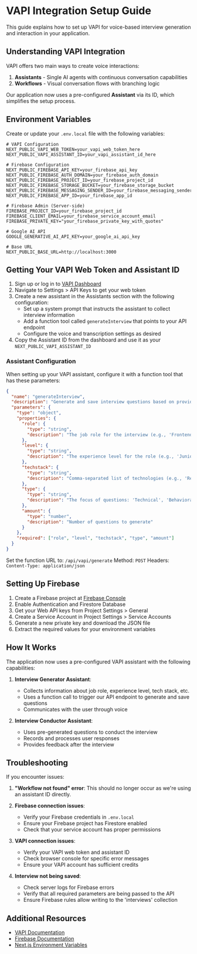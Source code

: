 # VAPI Integration Setup Guide

This guide explains how to set up VAPI for voice-based interview generation and interaction in your application.

## Understanding VAPI Integration

VAPI offers two main ways to create voice interactions:

1. **Assistants** - Single AI agents with continuous conversation capabilities
2. **Workflows** - Visual conversation flows with branching logic

Our application now uses a pre-configured **Assistant** via its ID, which simplifies the setup process.

## Environment Variables

Create or update your `.env.local` file with the following variables:

```env
# VAPI Configuration
NEXT_PUBLIC_VAPI_WEB_TOKEN=your_vapi_web_token_here
NEXT_PUBLIC_VAPI_ASSISTANT_ID=your_vapi_assistant_id_here

# Firebase Configuration
NEXT_PUBLIC_FIREBASE_API_KEY=your_firebase_api_key
NEXT_PUBLIC_FIREBASE_AUTH_DOMAIN=your_firebase_auth_domain
NEXT_PUBLIC_FIREBASE_PROJECT_ID=your_firebase_project_id
NEXT_PUBLIC_FIREBASE_STORAGE_BUCKET=your_firebase_storage_bucket
NEXT_PUBLIC_FIREBASE_MESSAGING_SENDER_ID=your_firebase_messaging_sender_id
NEXT_PUBLIC_FIREBASE_APP_ID=your_firebase_app_id

# Firebase Admin (Server-side)
FIREBASE_PROJECT_ID=your_firebase_project_id
FIREBASE_CLIENT_EMAIL=your_firebase_service_account_email
FIREBASE_PRIVATE_KEY="your_firebase_private_key_with_quotes"

# Google AI API
GOOGLE_GENERATIVE_AI_API_KEY=your_google_ai_api_key

# Base URL
NEXT_PUBLIC_BASE_URL=http://localhost:3000
```

## Getting Your VAPI Web Token and Assistant ID

1. Sign up or log in to [VAPI Dashboard](https://dashboard.vapi.ai/)
2. Navigate to Settings > API Keys to get your web token
3. Create a new assistant in the Assistants section with the following configuration:
   - Set up a system prompt that instructs the assistant to collect interview information
   - Add a function tool called `generateInterview` that points to your API endpoint
   - Configure the voice and transcription settings as desired
4. Copy the Assistant ID from the dashboard and use it as your `NEXT_PUBLIC_VAPI_ASSISTANT_ID`

### Assistant Configuration

When setting up your VAPI assistant, configure it with a function tool that has these parameters:

```json
{
  "name": "generateInterview",
  "description": "Generate and save interview questions based on provided parameters",
  "parameters": {
    "type": "object",
    "properties": {
      "role": {
        "type": "string",
        "description": "The job role for the interview (e.g., 'Frontend Developer')"
      },
      "level": {
        "type": "string",
        "description": "The experience level for the role (e.g., 'Junior', 'Mid', 'Senior')"
      },
      "techstack": {
        "type": "string",
        "description": "Comma-separated list of technologies (e.g., 'React,TypeScript,Next.js')"
      },
      "type": {
        "type": "string",
        "description": "The focus of questions: 'Technical', 'Behavioral', or 'Mixed'"
      },
      "amount": {
        "type": "number",
        "description": "Number of questions to generate"
      }
    },
    "required": ["role", "level", "techstack", "type", "amount"]
  }
}
```

Set the function URL to: `/api/vapi/generate`
Method: `POST`
Headers: `Content-Type: application/json`

## Setting Up Firebase

1. Create a Firebase project at [Firebase Console](https://console.firebase.google.com/)
2. Enable Authentication and Firestore Database
3. Get your Web API keys from Project Settings > General
4. Create a Service Account in Project Settings > Service Accounts
5. Generate a new private key and download the JSON file
6. Extract the required values for your environment variables

## How It Works

The application now uses a pre-configured VAPI assistant with the following capabilities:

1. **Interview Generator Assistant**:

   - Collects information about job role, experience level, tech stack, etc.
   - Uses a function call to trigger our API endpoint to generate and save questions
   - Communicates with the user through voice

2. **Interview Conductor Assistant**:
   - Uses pre-generated questions to conduct the interview
   - Records and processes user responses
   - Provides feedback after the interview

## Troubleshooting

If you encounter issues:

1. **"Workflow not found" error**: This should no longer occur as we're using an assistant ID directly.

2. **Firebase connection issues**:

   - Verify your Firebase credentials in `.env.local`
   - Ensure your Firebase project has Firestore enabled
   - Check that your service account has proper permissions

3. **VAPI connection issues**:

   - Verify your VAPI web token and assistant ID
   - Check browser console for specific error messages
   - Ensure your VAPI account has sufficient credits

4. **Interview not being saved**:
   - Check server logs for Firebase errors
   - Verify that all required parameters are being passed to the API
   - Ensure Firebase rules allow writing to the 'interviews' collection

## Additional Resources

- [VAPI Documentation](https://docs.vapi.ai/)
- [Firebase Documentation](https://firebase.google.com/docs)
- [Next.js Environment Variables](https://nextjs.org/docs/basic-features/environment-variables)
